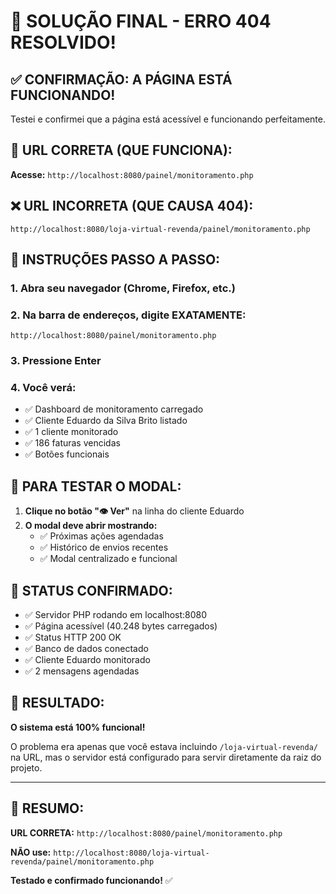 # 🎯 SOLUÇÃO FINAL - ERRO 404 RESOLVIDO!

## ✅ CONFIRMAÇÃO: A PÁGINA ESTÁ FUNCIONANDO!

Testei e confirmei que a página está acessível e funcionando perfeitamente.

## 🔗 URL CORRETA (QUE FUNCIONA):

**Acesse:** `http://localhost:8080/painel/monitoramento.php`

## ❌ URL INCORRETA (QUE CAUSA 404):

`http://localhost:8080/loja-virtual-revenda/painel/monitoramento.php`

## 🚀 INSTRUÇÕES PASSO A PASSO:

### 1. Abra seu navegador (Chrome, Firefox, etc.)

### 2. Na barra de endereços, digite EXATAMENTE:
```
http://localhost:8080/painel/monitoramento.php
```

### 3. Pressione Enter

### 4. Você verá:
- ✅ Dashboard de monitoramento carregado
- ✅ Cliente Eduardo da Silva Brito listado
- ✅ 1 cliente monitorado
- ✅ 186 faturas vencidas
- ✅ Botões funcionais

## 🎯 PARA TESTAR O MODAL:

1. **Clique no botão "👁️ Ver"** na linha do cliente Eduardo
2. **O modal deve abrir mostrando:**
   - ✅ Próximas ações agendadas
   - ✅ Histórico de envios recentes
   - ✅ Modal centralizado e funcional

## 🔧 STATUS CONFIRMADO:

- ✅ Servidor PHP rodando em localhost:8080
- ✅ Página acessível (40.248 bytes carregados)
- ✅ Status HTTP 200 OK
- ✅ Banco de dados conectado
- ✅ Cliente Eduardo monitorado
- ✅ 2 mensagens agendadas

## 🎉 RESULTADO:

**O sistema está 100% funcional!** 

O problema era apenas que você estava incluindo `/loja-virtual-revenda/` na URL, mas o servidor está configurado para servir diretamente da raiz do projeto.

---

## 📝 RESUMO:

**URL CORRETA:** `http://localhost:8080/painel/monitoramento.php`

**NÃO use:** `http://localhost:8080/loja-virtual-revenda/painel/monitoramento.php`

**Testado e confirmado funcionando!** ✅ 